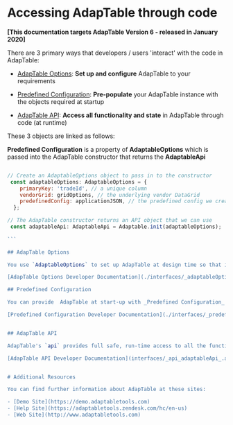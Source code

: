# Accessing AdapTable through code

**[This documentation targets AdapTable Version 6 - released in January 2020]**

There are 3 primary ways that developers / users 'interact' with the code in AdapTable:

- [AdapTable Options](./interfaces/_adaptableOptions_adaptableOptions_.adaptableOptions.html): **Set up and configure** AdapTable to your requirements

- [Predefined Configuration](./interfaces/_predefinedconfig_predefinedconfig_.predefinedconfig.html): **Pre-populate** your AdapTable instance with the objects required at startup 

- [AdapTable API](interfaces/_api_adaptableApi_.adaptableApi.html): **Access all functionality and state** in AdapTable through code (at runtime) 

These 3 objects are linked as follows: 

**Predefined Configuration** is a property of **AdaptableOptions** which is passed into the AdapTable constructor that returns the **AdaptableApi**

````jsx

// Create an AdaptableOptions object to pass in to the constructor
 const adaptableOptions: AdaptableOptions = {
    primaryKey: 'tradeId', // a unique column
    vendorGrid: gridOptions, // the underlying vendor DataGrid
    predefinedConfig: applicationJSON, // the predefined config we created
  };

// The AdapTable constructor returns an API object that we can use
 const adaptableApi: AdaptableApi = Adaptable.init(adaptableOptions);
 
```

## AdapTable Options

You use `AdaptableOptions` to set up AdapTable at design time so that it fits your requirements. There are 2 mandatory properties (_primaryKey_ and _vendorGrid_) and a host of optional ones (including _Predefined Config_ - see below). Where a property is not provided, AdapTable provides a default. The developer documentation lists all the available properties and their default values.

[AdapTable Options Developer Documentation](./interfaces/_adaptableOptions_adaptableOptions_.adaptableOptions.html)

## Predefined Configuration

You can provide  AdapTable at start-up with _Predefined Configuration_ which ensures that when AdapTable first loads it contains all the bespoke objects that your users will need. This includes *Entitlements*.

[Predefined Configuration Developer Documentation](./interfaces/_predefinedconfig_predefinedconfig_.predefinedconfig.html)


## AdapTable API

AdapTable's `api` provides full safe, run-time access to all the functionality and state inside AdapTable. This allows you to create, save and delete AdapTable objects in your our screens bypassing AdapTable's UI, or to access the Store in a safe non-mutable manner.

[AdapTable API Developer Documentation](interfaces/_api_adaptableApi_.adaptableApi.html)


# Additional Resources

You can find further information about AdapTable at these sites:

- [Demo Site](https://demo.adaptabletools.com)
- [Help Site](https://adaptabletools.zendesk.com/hc/en-us)
- [Web Site](http://www.adaptabletools.com)

